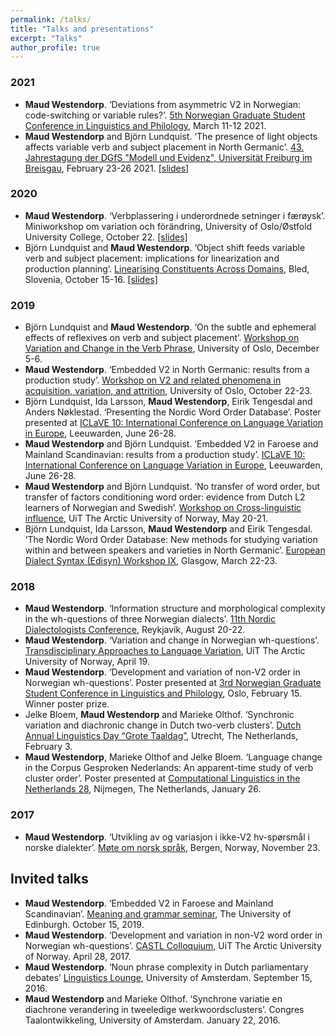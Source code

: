 ```yaml
---
permalink: /talks/
title: "Talks and presentations"
excerpt: "Talks"
author_profile: true
---
```


### 2021
- **Maud Westendorp**. ‘Deviations from asymmetric V2 in Norwegian: code-switching or variable rules?’. [5th Norwegian Graduate Student Conference in Linguistics and Philology](https://noslip-2021.jimdosite.com), March 11-12 2021.  
- **Maud Westendorp** and Björn Lundquist. ‘The presence of light objects affects variable verb and subject placement in North Germanic’. [43. Jahrestagung der DGfS "Modell und Evidenz", Universität Freiburg im Breisgau](https://www.linguistik.uni-freiburg.de/dgfs-jahrestagung-2021), February 23-26 2021. [[slides]](https://www.dropbox.com/s/cz0q1h8d024o0tg/DGfS_ObjectShiftReflexives.pdf?dl=0)  

### 2020
- **Maud Westendorp**. ‘Verbplassering i underordnede setninger i færøysk’. Miniworkshop om variation och förändring, University of Oslo/Østfold University College, October 22. [[slides]](https://www.dropbox.com/s/70pex8tvfe8b2pl/VCVPminiworkshop.pdf?dl=0)  
- Björn Lundquist and **Maud Westendorp**. ‘Object shift feeds variable verb and subject placement: implications for linearization and production planning’. [Linearising Constituents Across Domains](https://bled.institute/events/lcad/), Bled, Slovenia, October 15-16. [[slides]](https://t.co/Zfhicv8J91?amp=1)  

### 2019
- Björn Lundquist and **Maud Westendorp**. ‘On the subtle and ephemeral effects of reflexives on verb and subject placement’. [Workshop on Variation and Change in the Verb Phrase](https://www.hf.uio.no/iln/forskning/aktuelt/arrangementer/konferanser/2019/Workshop-Variation-and-Change/program/), University of Oslo, December 5-6.  
- **Maud Westendorp**. ‘Embedded V2 in North Germanic: results from a production study’. [Workshop on V2 and related phenomena in acquisition, variation, and attrition](https://site.uit.no/acqva/workshop-on-v2-and-related-phenomena-in-acquisition-variation-and-attrition-oct-22-23-uio/), University of Oslo, October 22-23.  
- Björn Lundquist, Ida Larsson, **Maud Westendorp**, Eirik Tengesdal and Anders Nøklestad. ‘Presenting the Nordic Word Order Database’. Poster presented at [ICLaVE 10: International Conference on Language Variation in Europe](https://easychair.org/smart-program/ICLaVE10/), Leeuwarden, June 26-28.  
- **Maud Westendorp** and Björn Lundquist. ‘Embedded V2 in Faroese and Mainland Scandinavian: results from a production study’. [ICLaVE 10: International Conference on Language Variation in Europe](https://easychair.org/smart-program/ICLaVE10/), Leeuwarden, June 26-28.  
- **Maud Westendorp** and Björn Lundquist. ‘No transfer of word order, but transfer of factors conditioning word order: evidence from Dutch L2 learners of Norwegian and Swedish’. [Workshop on Cross-linguistic influence](http://site.uit.no/acqva/workshop-on-crosslinguistic-influence-uit-20-21-may-2019/), UiT The Arctic University of Norway, May 20-21.  
- Björn Lundquist, Ida Larsson, **Maud Westendorp** and Eirik Tengesdal. ‘The Nordic Word Order Database: New methods for studying variation within and between speakers and varieties in North Germanic’. [European Dialect Syntax (Edisyn) Workshop IX](https://scotssyntaxatlas.ac.uk/workshops/edsw9/programme/), Glasgow, March 22-23.  

### 2018
- **Maud Westendorp**. ‘Information structure and morphological complexity in the wh-questions of three Norwegian dialects’. [11th Nordic Dialectologists Conference](https://notendur.hi.is/eirikur/Program.htm), Reykjavík, August 20-22.  
- **Maud Westendorp**. ‘Variation and change in Norwegian wh-questions’. [Transdisciplinary Approaches to Language Variation](http://site.uit.no/lava/files/2018/04/TALV-program-2.pdf), UiT The Arctic University of Norway, April 19.  
- **Maud Westendorp**. ‘Development and variation of non-V2 order in Norwegian wh-questions’. Poster presented at [3rd Norwegian Graduate Student Conference in Linguistics and Philology](https://noslip2018.wordpress.com/programme/), Oslo, February 15. Winner poster prize.  
- Jelke Bloem, **Maud Westendorp** and Marieke Olthof. ‘Synchronic variation and diachronic change in Dutch two-verb clusters’. [Dutch Annual Linguistics Day “Grote Taaldag”](http://anela.nl/en/activiteiten/grote-taaldag/), Utrecht, The Netherlands, February 3.  
- **Maud Westendorp**, Marieke Olthof and Jelke Bloem. ‘Language change in the Corpus Gesproken Nederlands: An apparent-time study of verb cluster order’. Poster presented at [Computational Linguistics in the Netherlands 28](https://clin28.cls.ru.nl/), Nijmegen, The Netherlands, January 26.  

### 2017
- **Maud Westendorp**. ‘Utvikling av og variasjon i ikke-V2 hv-spørsmål i norske dialekter’. [Møte om norsk språk](https://mons17.w.uib.no/files/2017/11/Program-MONS17-endelig_2.pdf), Bergen, Norway, November 23.  

## Invited talks
- **Maud Westendorp**. ‘Embedded V2 in Faroese and Mainland Scandinavian’. [Meaning and grammar seminar](https://www.ed.ac.uk/ppls/linguistics-and-english-language/events/meaning-and-grammar-seminar-2019-10-15), The University of Edinburgh. October 15, 2019.  
- **Maud Westendorp**. ‘Development and variation in non-V2 word order in Norwegian wh-questions’. [CASTL Colloquium](http://site.uit.no/castl/events/events-in-2017/), UiT The Arctic University of Norway. April 28, 2017.  
- **Maud Westendorp**. ‘Noun phrase complexity in Dutch parliamentary debates’ [Linguistics Lounge](https://www.facebook.com/events/1438316832850538/), University of Amsterdam. September 15, 2016.
- **Maud Westendorp** and Marieke Olthof. ‘Synchrone variatie en diachrone verandering in tweeledige werkwoordsclusters’. Congres Taalontwikkeling, University of Amsterdam. January 22, 2016.
